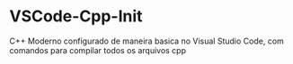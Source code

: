 # VSCode-Cpp-Init
C++ Moderno configurado de maneira basica no Visual Studio Code, com comandos para compilar todos os arquivos cpp
